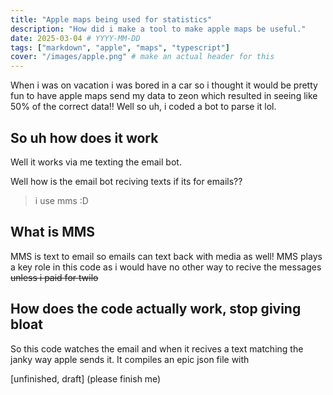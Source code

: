```yaml
---
title: "Apple maps being used for statistics"
description: "How did i make a tool to make apple maps be useful."
date: 2025-03-04 # YYYY-MM-DD
tags: ["markdown", "apple", "maps", "typescript"]
cover: "/images/apple.png" # make an actual header for this
---
```


When i was on vacation i was bored in a car so i thought it would be pretty fun to have apple maps send my data to zeon which resulted in seeing like 50% of the correct data!!
Well so uh, i coded a bot to parse it lol.

## So uh how does it work

Well it works via me texting the email bot.

Well how is the email bot reciving texts if its for emails??

> i use mms :D

## What is MMS

MMS is text to email so emails can text back with media as well!
MMS plays a key role in this code as i would have no other way to recive the messages ~~unless i paid for twilo~~

## How does the code actually work, stop giving bloat

So this code watches the email and when it recives a text matching the janky way apple sends it.
It compiles an epic json file with

[unfinished, draft]
(please finish me)

